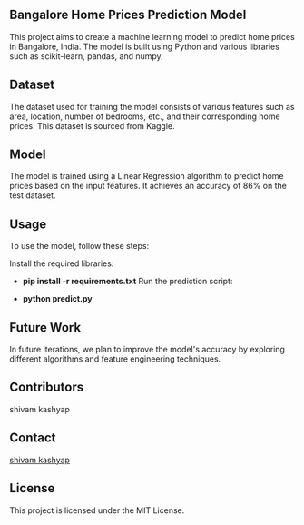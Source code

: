 ## Bangalore Home Prices Prediction Model

This project aims to create a machine learning model to predict home prices in Bangalore, India. The model is built using Python and various libraries such as scikit-learn, pandas, and numpy.

## Dataset
The dataset used for training the model consists of various features such as area, location, number of bedrooms, etc., and their corresponding home prices. This dataset is sourced from Kaggle.

## Model
The model is trained using a Linear Regression algorithm to predict home prices based on the input features. It achieves an accuracy of 86% on the test dataset.

## Usage
To use the model, follow these steps:

Install the required libraries:

- **pip install -r requirements.txt**
  Run the prediction script:

- **python predict.py**


## Future Work
In future iterations, we plan to improve the model's accuracy by exploring different algorithms and feature engineering techniques.

## Contributors
shivam kashyap
## Contact
[shivam kashyap](kashyapboyshivam12@gmail.com)
## License
This project is licensed under the MIT License.

